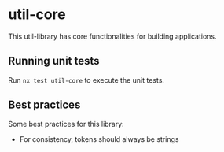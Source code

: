 # util-core

This util-library has core functionalities for building applications.

## Running unit tests

Run `nx test util-core` to execute the unit tests.

## Best practices

Some best practices for this library:

- For consistency, tokens should always be strings
